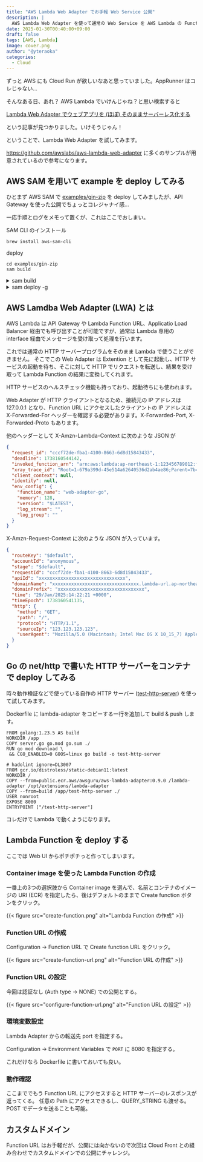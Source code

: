 ```yaml
---
title: "AWS Lambda Web Adapter でお手軽 Web Service 公開"
description: |
  AWS Lambda Web Adapter を使って通常の Web Service を AWS Lambda の Function URL で公開する
date: 2025-01-30T00:40:00+09:00
draft: false
tags: [AWS, Lambda]
image: cover.png
author: "@yteraoka"
categories:
  - Cloud
---
```


ずっと AWS にも Cloud Run が欲しいなあと思っていました。AppRunner はコレじゃない...

そんなある日、あれ？ AWS Lambda でいけんじゃね？と思い検索すると

[Lambda Web Adapter でウェブアプリを (ほぼ) そのままサーバーレス化する](https://aws.amazon.com/jp/builders-flash/202301/lambda-web-adapter/)

という記事が見つかりました。いけそうじゃん！

ということで、Lambda Web Adapter を試してみます。

https://github.com/awslabs/aws-lambda-web-adapter に多くのサンプルが用意されているので参考になります。

## AWS SAM を用いて example を deploy してみる

ひとまず AWS SAM で [examples/gin-zip](https://github.com/awslabs/aws-lambda-web-adapter/tree/main/examples/gin-zip) を deploy してみましたが、API Gateway を使った公開でちょっとコレジャナイ感...

一応手順とログをメモって置くが、これはここでおしまい。

SAM CLI のインストール

```
brew install aws-sam-cli
```

deploy

```
cd examples/gin-zip
sam build
```

<details>
<summary>sam build</summary>

```
$ sam build

    SAM CLI now collects telemetry to better understand customer needs.

    You can OPT OUT and disable telemetry collection by setting the
    environment variable SAM_CLI_TELEMETRY=0 in your shell.
    Thanks for your help!

    Learn More: https://docs.aws.amazon.com/serverless-application-model/latest/developerguide/serverless-sam-telemetry.html

Building codeuri: /Users/teraoka/ghq/github.com/awslabs/aws-lambda-web-adapter/examples/gin-zip/app runtime:
provided.al2023 architecture: x86_64 functions: GinFunction
Workflow GoModulesBuilder does not support value "False" for building in source. Using default value "True".
 Running GoModulesBuilder:Build

Build Succeeded

Built Artifacts  : .aws-sam/build
Built Template   : .aws-sam/build/template.yaml

Commands you can use next
=========================
[*] Validate SAM template: sam validate
[*] Invoke Function: sam local invoke
[*] Test Function in the Cloud: sam sync --stack-name {{stack-name}} --watch
[*] Deploy: sam deploy --guided
```

</details>


<details>
<summary>sam deploy -g</summary>

```
$ sam deploy -g

Configuring SAM deploy
======================

    Looking for config file [samconfig.toml] :  Not found

    Setting default arguments for 'sam deploy'
    =========================================
    Stack Name [sam-app]:
    AWS Region [ap-northeast-1]:
    #Shows you resources changes to be deployed and require a 'Y' to initiate deploy
    Confirm changes before deploy [y/N]:
    #SAM needs permission to be able to create roles to connect to the resources in your template
    Allow SAM CLI IAM role creation [Y/n]:
    #Preserves the state of previously provisioned resources when an operation fails
    Disable rollback [y/N]:
    GinFunction has no authentication. Is this okay? [y/N]: y
    Save arguments to configuration file [Y/n]:
    SAM configuration file [samconfig.toml]:
    SAM configuration environment [default]:

    Looking for resources needed for deployment:
    Creating the required resources...
    Successfully created!

    Managed S3 bucket: aws-sam-cli-managed-default-samclisourcebucket-xxxxxxxxxxxx
    A different default S3 bucket can be set in samconfig.toml and auto resolution of buckets turned off by setting resolve_s3=False

    Saved arguments to config file
    Running 'sam deploy' for future deployments will use the parameters saved above.
    The above parameters can be changed by modifying samconfig.toml
    Learn more about samconfig.toml syntax at 
    https://docs.aws.amazon.com/serverless-application-model/latest/developerguide/serverless-sam-cli-config.html

    Uploading to sam-app/bd836bbe749f524e048b2c99dc382d9d  6103417 / 6103417  (100.00%)

    Deploying with following values
    ===============================
    Stack name                   : sam-app
    Region                       : ap-northeast-1
    Confirm changeset            : False
    Disable rollback             : False
    Deployment s3 bucket         : aws-sam-cli-managed-default-samclisourcebucket-xxxxxxxxxxxx
    Capabilities                 : ["CAPABILITY_IAM"]
    Parameter overrides          : {}
    Signing Profiles             : {}

Initiating deployment
=====================

    Uploading to sam-app/19f48e89fb16275307a6f0a22802a201.template  973 / 973  (100.00%)


Waiting for changeset to be created..

CloudFormation stack changeset
---------------------------------------------------------------------------------------------------------------------
Operation                     LogicalResourceId             ResourceType                  Replacement                 
---------------------------------------------------------------------------------------------------------------------
+ Add                         GinFunctionAPIEventPermissi   AWS::Lambda::Permission       N/A                         
                              on                                                                                      
+ Add                         GinFunctionRole               AWS::IAM::Role                N/A                         
+ Add                         GinFunction                   AWS::Lambda::Function         N/A                         
+ Add                         ServerlessHttpApiApiGateway   AWS::ApiGatewayV2::Stage      N/A                         
                              DefaultStage                                                                            
+ Add                         ServerlessHttpApi             AWS::ApiGatewayV2::Api        N/A                         
---------------------------------------------------------------------------------------------------------------------


Changeset created successfully. arn:aws:cloudformation:ap-northeast-1:123456789012:changeSet/samcli-deploy1738079940/1b5321d5-7752-4eca-b62f-1a961ec02cf3


2025-01-29 00:59:12 - Waiting for stack create/update to complete

CloudFormation events from stack operations (refresh every 5.0 seconds)
---------------------------------------------------------------------------------------------------------------------
ResourceStatus                ResourceType                  LogicalResourceId             ResourceStatusReason        
---------------------------------------------------------------------------------------------------------------------
CREATE_IN_PROGRESS            AWS::CloudFormation::Stack    sam-app                       User Initiated              
CREATE_IN_PROGRESS            AWS::IAM::Role                GinFunctionRole               -                           
CREATE_IN_PROGRESS            AWS::IAM::Role                GinFunctionRole               Resource creation Initiated 
CREATE_COMPLETE               AWS::IAM::Role                GinFunctionRole               -                           
CREATE_IN_PROGRESS            AWS::Lambda::Function         GinFunction                   -                           
CREATE_IN_PROGRESS            AWS::Lambda::Function         GinFunction                   Resource creation Initiated 
CREATE_IN_PROGRESS -          AWS::Lambda::Function         GinFunction                   Eventual consistency check  
CONFIGURATION_COMPLETE                                                                    initiated                   
CREATE_IN_PROGRESS            AWS::ApiGatewayV2::Api        ServerlessHttpApi             -                           
CREATE_IN_PROGRESS            AWS::ApiGatewayV2::Api        ServerlessHttpApi             Resource creation Initiated 
CREATE_COMPLETE               AWS::ApiGatewayV2::Api        ServerlessHttpApi             -                           
CREATE_IN_PROGRESS            AWS::Lambda::Permission       GinFunctionAPIEventPermissi   -                           
                                                            on                                                        
CREATE_COMPLETE               AWS::Lambda::Function         GinFunction                   -                           
CREATE_IN_PROGRESS            AWS::Lambda::Permission       GinFunctionAPIEventPermissi   Resource creation Initiated 
                                                            on                                                        
CREATE_IN_PROGRESS            AWS::ApiGatewayV2::Stage      ServerlessHttpApiApiGateway   -                           
                                                            DefaultStage                                              
CREATE_COMPLETE               AWS::Lambda::Permission       GinFunctionAPIEventPermissi   -                           
                                                            on                                                        
CREATE_IN_PROGRESS            AWS::ApiGatewayV2::Stage      ServerlessHttpApiApiGateway   Resource creation Initiated 
                                                            DefaultStage                                              
CREATE_COMPLETE               AWS::ApiGatewayV2::Stage      ServerlessHttpApiApiGateway   -                           
                                                            DefaultStage                                              
CREATE_COMPLETE               AWS::CloudFormation::Stack    sam-app                       -                           
---------------------------------------------------------------------------------------------------------------------

CloudFormation outputs from deployed stack
---------------------------------------------------------------------------------------------------------------------
Outputs                                                                                                             
---------------------------------------------------------------------------------------------------------------------
Key                 GinApi                                                                                          
Description         API Gateway endpoint URL for Prod stage for Gin function                                        
Value               https://xxxxxxxxxx.execute-api.ap-northeast-1.amazonaws.com/                                    
---------------------------------------------------------------------------------------------------------------------


Successfully created/updated stack - sam-app in ap-northeast-1
```

</details>


## AWS Lamdba Web Adapter (LWA) とは

AWS Lambda は API Gateway や Lambda Function URL、Applicatio Load Balancer 経由でも呼び出すことが可能ですが、通常は Lambda 専用の interface 経由でメッセージを受け取って処理を行います。

これでは通常の HTTP サーバープログラムをそのまま Lambda で使うことができません。
そこでこの Web Adapter は Extention として先に起動し、HTTP サービスの起動を待ち、そこに対して HTTP でリクエストを転送し、結果を受け取って Lambda Function の結果に変換してくれます。

HTTP サービスのヘルスチェック機能も持っており、起動待ちにも使われます。

Web Adapter が HTTP クライアントとなるため、接続元の IP アドレスは 127.0.0.1 となり、Function URL にアクセスしたクライアントの IP アドレスは X-Forwarded-For ヘッダーを確認する必要があります。X-Forwarded-Port, X-Forwarded-Proto もあります。

他のヘッダーとして X-Amzn-Lambda-Context に次のような JSON が

```json
{
  "request_id": "cccf72de-fba1-4100-8663-6d8d15843433",
  "deadline": 1738160544142,
  "invoked_function_arn": "arn:aws:lambda:ap-northeast-1:123456789012:function:web-adapter-go",
  "xray_trace_id": "Root=1-679a399d-45e514a62640536d2ab4ae86;Parent=7b451ed232a4090f;Sampled=0;Lineage=1:a875347b:0",
  "client_context": null,
  "identity": null,
  "env_config": {
    "function_name": "web-adapter-go",
    "memory": 128,
    "version": "$LATEST",
    "log_stream": "",
    "log_group": ""
  }
}
```

X-Amzn-Request-Context に次のような JSON が入っています。

```json
{
  "routeKey": "$default",
  "accountId": "anonymous",
  "stage": "$default",
  "requestId": "cccf72de-fba1-4100-8663-6d8d15843433",
  "apiId": "xxxxxxxxxxxxxxxxxxxxxxxxxxxxxxxx",
  "domainName": "xxxxxxxxxxxxxxxxxxxxxxxxxxxxxxxx.lambda-url.ap-northeast-1.on.aws",
  "domainPrefix": "xxxxxxxxxxxxxxxxxxxxxxxxxxxxxxxx",
  "time": "29/Jan/2025:14:22:21 +0000",
  "timeEpoch": 1738160541135,
  "http": {
    "method": "GET",
    "path": "/",
    "protocol": "HTTP/1.1",
    "sourceIp": "123.123.123.123",
    "userAgent": "Mozilla/5.0 (Macintosh; Intel Mac OS X 10_15_7) AppleWebKit/537.36 (KHTML, like Gecko) Chrome/131.0.0.0 Safari/537.36"
  }
}
```

## Go の net/http で書いた HTTP サーバーをコンテナで deploy してみる

時々動作検証などで使っている自作の HTTP サーバー ([test-http-server](https://github.com/yteraoka/test-http-server)) を使って試してみます。

Dockerfile に lambda-adapter をコピーする一行を追加して build & push します。

```
FROM golang:1.23.5 AS build
WORKDIR /app
COPY server.go go.mod go.sum ./
RUN go mod download \
 && CGO_ENABLED=0 GOOS=linux go build -o test-http-server

# hadolint ignore=DL3007
FROM gcr.io/distroless/static-debian11:latest
WORKDIR /
COPY --from=public.ecr.aws/awsguru/aws-lambda-adapter:0.9.0 /lambda-adapter /opt/extensions/lambda-adapter
COPY --from=build /app/test-http-server ./
USER nonroot
EXPOSE 8080
ENTRYPOINT ["/test-http-server"]
```

コレだけで Lambda で動くようになります。


## Lambda Function を deploy する

ここでは Web UI からポチポチっと作ってしまいます。

### Container image を使った Lambda Function の作成

一番上の3つの選択肢から Container image を選んで、名前とコンテナのイメージの URI (ECR) を指定したら、後はデフォルトのままで Create function ボタンをクリック。

{{< figure src="create-function.png" alt="Lambda Function の作成" >}}


### Function URL の作成

Configuration →  Function URL で Create function URL をクリック。

{{< figure src="create-function-url.png" alt="Function URL の作成" >}}


### Function URL の設定

今回は認証なし (Auth type → NONE) での公開とする。

{{< figure src="configure-function-url.png" alt="Function URL の設定" >}}


### 環境変数設定

Lambda Adapter からの転送先 port を指定する。

Configuration →  Environment Variables で `PORT` に 8080 を指定する。

これだけなら Dockerfile に書いておいても良い。

### 動作確認

ここまででもう Function URL にアクセスすると HTTP サーバーのレスポンスが返ってくる。
任意の Path にアクセスできるし、QUERY\_STRING も渡せる。POST でデータを送ることも可能。

## カスタムドメイン

Function URL はお手軽だが、公開には向かないので次回は Cloud Front との組み合わせでカスタムドメインでの公開にチャレンジ。

